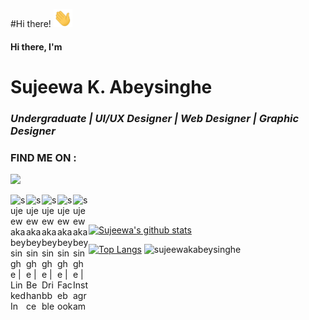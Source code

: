 #Hi there! <img src="https://github.com/sujeewakabeysinghe/sujeewakabeysinghe/blob/main/wave.gif" width="30px"><h4>Hi there, I'm</h4>
<h1 align="left" color="red"><b>Sujeewa K. Abeysinghe</b></h1>
<h3><i>Undergraduate | UI/UX Designer | Web Designer | Graphic Designer</i></h3>


<h3>FIND ME ON :</h3>

[![](https://github-readme-stackoverflow.vercel.app/?userID=9439677)](https://stackoverflow.com/users/9439677/sujeewa-k-abeysinghe)

[<img align="left" alt="sujeewakabeysinghe | LinkedIn" width="25px" src="https://cdn.jsdelivr.net/npm/simple-icons@v3/icons/linkedin.svg" />][LinkedIn]
[<img align="left" alt="sujeewakabeysinghe | Behance" width="25px" src="https://cdn.jsdelivr.net/npm/simple-icons@3.4.1/icons/behance.svg" />][Behance]
[<img align="left" alt="sujeewakabeysinghe | Dribbble" width="25px" src="https://cdn.jsdelivr.net/npm/simple-icons@3.4.1/icons/dribbble.svg" />][Dribbble]
[<img align="left" alt="sujeewakabeysinghe | Facebook" width="25px" src="https://cdn.jsdelivr.net/npm/simple-icons@3.4.1/icons/facebook.svg" />][Facebook]
[<img align="left" alt="sujeewakabeysinghe | Instagram" width="25px" src="https://cdn.jsdelivr.net/npm/simple-icons@3.4.1/icons/instagram.svg" />][Instagram]

</br></br>

[![Sujeewa's github stats](https://github-readme-stats.vercel.app/api?username=sujeewakabeysinghe&include_all_commits=true&show_icons=true&theme=dark&count_private=true)](https://github.com/sujeewakabeysinghe)

[![Top Langs](https://github-readme-stats.vercel.app/api/top-langs/?username=sujeewakabeysinghe&theme=dark)](https://github.com/sujeewakabeysinghe)
<img src="https://komarev.com/ghpvc/?username=sujeewakabeysinghe" alt="sujeewakabeysinghe" />

[LinkedIn]: https://linkedin.com/in/sujeewakabeysinghe
[StackOverFlow]: https://stackoverflow.com/users/9439677/sujeewa-k-abeysinghe
[Behance]: https://www.behance.net/sujeewakabeysinghe
[Dribbble]: https://dribbble.com/sujeewakabeysinghe
[Facebook]: https://www.facebook.com/sujeewakabeysinghe
[Instagram]: https://www.instagram.com/sujeewakabeysinghe
